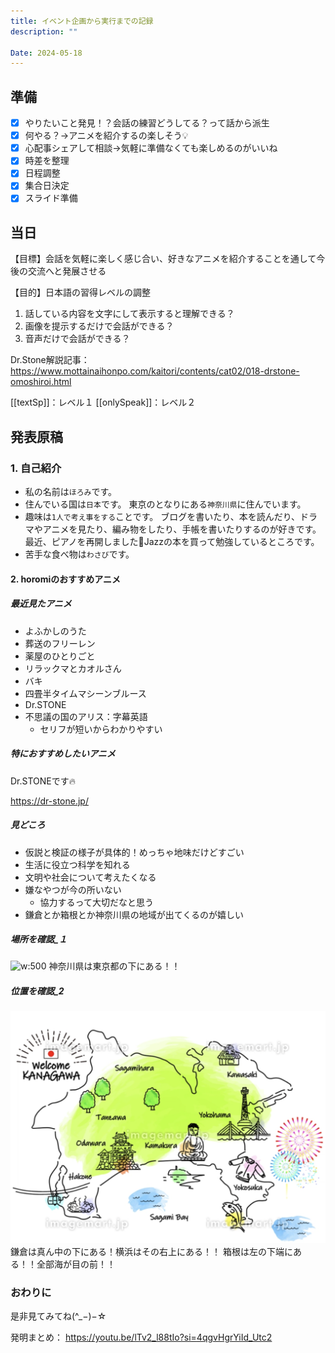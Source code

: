 ```yaml
---
title: イベント企画から実行までの記録
description: ""

Date: 2024-05-18
---
```


## 準備

- [x] やりたいこと発見！？会話の練習どうしてる？って話から派生
- [x] 何やる？→アニメを紹介するの楽しそう💡
- [x] 心配事シェアして相談→気軽に準備なくても楽しめるのがいいね
- [x] 時差を整理
- [x] 日程調整
- [x] 集合日決定
- [x] スライド準備

## 当日

【目標】会話を気軽に楽しく感じ合い、好きなアニメを紹介することを通して今後の交流へと発展させる

【目的】日本語の習得レベルの調整
1. 話している内容を文字にして表示すると理解できる？
2. 画像を提示するだけで会話ができる？
3. 音声だけで会話ができる？

Dr.Stone解説記事： https://www.mottainaihonpo.com/kaitori/contents/cat02/018-drstone-omoshiroi.html

[[textSp]]：レベル１
[[onlySpeak]]：レベル２

## 発表原稿

### 1. 自己紹介

- 私の名前は`ほろみ`です。
- 住んでいる国は`日本`です。
  東京のとなりにある`神奈川県`に住んでいます。
- 趣味は`1人で考え事をする`ことです。
  ブログを書いたり、本を読んだり、ドラマやアニメを見たり、編み物をしたり、手帳を書いたりするのが好きです。
  最近、ピアノを再開しました🎉Jazzの本を買って勉強しているところです。
- 苦手な食べ物は`わさび`です。


#### 2. horomiのおすすめアニメ

##### 最近見たアニメ

- よふかしのうた
- 葬送のフリーレン
- 薬屋のひとりごと
- リラックマとカオルさん
- バキ
- 四畳半タイムマシーンブルース
- Dr.STONE
- 不思議の国のアリス：字幕英語
	- セリフが短いからわかりやすい

##### 特におすすめしたいアニメ

Dr.STONEです🔥

https://dr-stone.jp/

##### 見どころ

- 仮説と検証の様子が具体的！めっちゃ地味だけどすごい
- 生活に役立つ科学を知れる
- 文明や社会について考えたくなる
- 嫌なやつが今の所いない
  - 協力するって大切だなと思う
- 鎌倉とか箱根とか神奈川県の地域が出てくるのが嬉しい

##### 場所を確認\_１

![w:500](2024-05-16-11-08-38.png)
神奈川県は東京都の下にある！！

##### 位置を確認\_2

![w:500](../images/2024-05-16-11-22-02.png)
鎌倉は真ん中の下にある！横浜はその右上にある！！
箱根は左の下端にある！！全部海が目の前！！

### おわりに

是非見てみてね(^\_−)−☆

発明まとめ： https://youtu.be/lTv2_l88tIo?si=4qgvHgrYiId_Utc2
